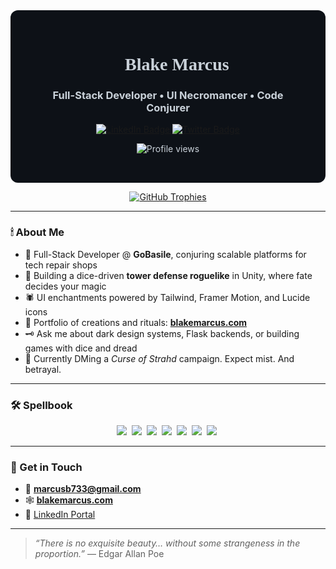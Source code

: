 <div align="center" style="background-color:#0d1117; color:#c9d1d9; padding: 2rem; border-radius: 12px;">
  <h1 style="font-family: Uncial Antiqua, serif;">🦇 Blake Marcus</h1>
  <h3>Full-Stack Developer • UI Necromancer • Code Conjurer</h3>

  <div id="badges" style="margin-top: 1rem;">
    <a href="https://www.linkedin.com/in/blake-marcus/">
      <img src="https://img.shields.io/badge/LinkedIn-ghostly%20blue?style=for-the-badge&logo=linkedin&logoColor=white" alt="LinkedIn Badge"/>
    </a>
    <a href="https://twitter.com/blakeemarcus">
      <img src="https://img.shields.io/badge/Twitter-midnight?style=for-the-badge&logo=twitter&logoColor=white" alt="Twitter Badge"/>
    </a>
  </div>
  <p>
    <img src="https://komarev.com/ghpvc/?username=blakee-marcus&label=Specters%20Sightings&color=7f1d1d&style=flat" alt="Profile views"/>
  </p>
</div>

<p align="center">
  <a href="https://github.com/ryo-ma/github-profile-trophy">
    <img src="https://github-profile-trophy.vercel.app/?username=blakee-marcus&theme=onedark&margin-w=10&title=dark" alt="GitHub Trophies"/>
  </a>
</p>

---

### 🕯 About Me

- 🦴 Full-Stack Developer @ **GoBasile**, conjuring scalable platforms for tech repair shops  
- 🎲 Building a dice-driven **tower defense roguelike** in Unity, where fate decides your magic  
- 🕷 UI enchantments powered by Tailwind, Framer Motion, and Lucide icons  
- 📜 Portfolio of creations and rituals: [**blakemarcus.com**](https://blakemarcus.com)  
- 🗝 Ask me about dark design systems, Flask backends, or building games with dice and dread  
- 🧛 Currently DMing a *Curse of Strahd* campaign. Expect mist. And betrayal.

---

### 🛠 Spellbook

<div align="center">
  <img src="https://img.shields.io/badge/React-darkblue?style=for-the-badge&logo=react&logoColor=61DAFB"/>&nbsp;
  <img src="https://img.shields.io/badge/Flask-bloodred?style=for-the-badge&logo=flask&logoColor=white"/>&nbsp;
  <img src="https://img.shields.io/badge/PostgreSQL-gravestone?style=for-the-badge&logo=postgresql&logoColor=white"/>&nbsp;
  <img src="https://img.shields.io/badge/TailwindCSS-moonstone?style=for-the-badge&logo=tailwindcss&logoColor=white"/>&nbsp;
  <img src="https://img.shields.io/badge/Unity-void?style=for-the-badge&logo=unity&logoColor=white"/>&nbsp;
  <img src="https://img.shields.io/badge/Figma-phantom?style=for-the-badge&logo=figma&logoColor=white"/>&nbsp;
  <img src="https://img.shields.io/badge/Photoshop-shadowblue?style=for-the-badge&logo=adobephotoshop&logoColor=white"/>&nbsp;
</div>

---

### 🦇 Get in Touch

- 📧 **marcusb733@gmail.com**  
- 🕸 [**blakemarcus.com**](https://blakemarcus.com)  
- 🔮 [LinkedIn Portal](https://www.linkedin.com/in/blake-marcus/)

---

> _“There is no exquisite beauty… without some strangeness in the proportion.”_ — Edgar Allan Poe
